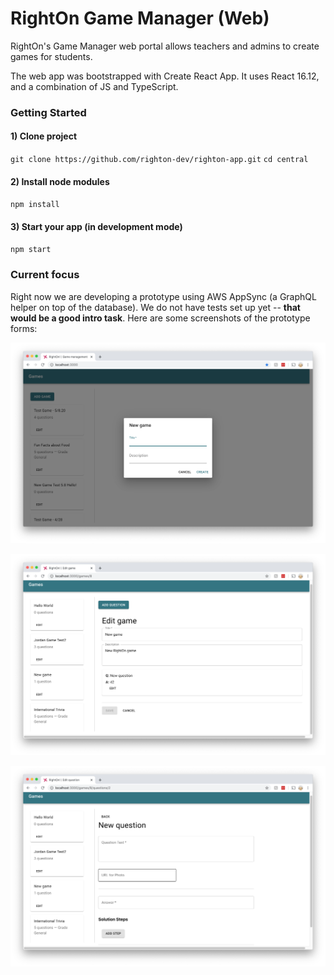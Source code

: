 # RightOn Game Manager (Web)

RightOn's Game Manager web portal allows teachers and admins to create games for students.

The web app was bootstrapped with Create React App. It uses React 16.12, and a combination of JS and TypeScript.

### Getting Started

#### 1) Clone project

`git clone https://github.com/righton-dev/righton-app.git`
`cd central`

#### 2) Install node modules

`npm install`

#### 3) Start your app (in development mode)

`npm start`

### Current focus

Right now we are developing a prototype using AWS AppSync (a GraphQL helper on top of the database). We do not have tests set up yet -- **that would be a good intro task**. Here are some screenshots of the prototype forms:

![New game](https://github.com/rightoneducation/righton-app/raw/dev/central/docs/new_game.png "New game form")

![Game form](https://github.com/rightoneducation/righton-app/raw/dev/central/docs/game_form.png "Game form")

![Question form](https://github.com/rightoneducation/righton-app/raw/dev/central/docs/question_form.png "Question form")
